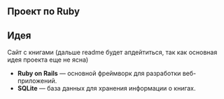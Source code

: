 ## Проект по Ruby

## Идея
Сайт с книгами (дальше readme будет апдейтиться, так как основная идея проекта еще не ясна)

- **Ruby on Rails** — основной фреймворк для разработки веб-приложений.
- **SQLite** —  база данных для хранения информации о книгах.